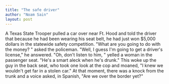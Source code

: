 ```yaml
---
title: "The safe driver"
author: "Noam Sain"
layout: post
---
```


A Texas State Trooper pulled a car over near Ft. Hood and told the driver that because he had been wearing his seat belt, he had just won $5,000 dollars in the statewide safety competition. "What are you going to do with the money? " asked the policeman. "Well, I guess I'm going to get a driver's license," he answered. "Oh, don't listen to him, " yelled a woman in the passenger seat. "He's a smart aleck when he's drunk." This woke up the guy in the back seat, who took one look at the cop and moaned, "I knew we wouldn't get far in a stolen car." At that moment, there was a knock from the trunk and a voice asked, in Spanish, "Are we over the border yet?"